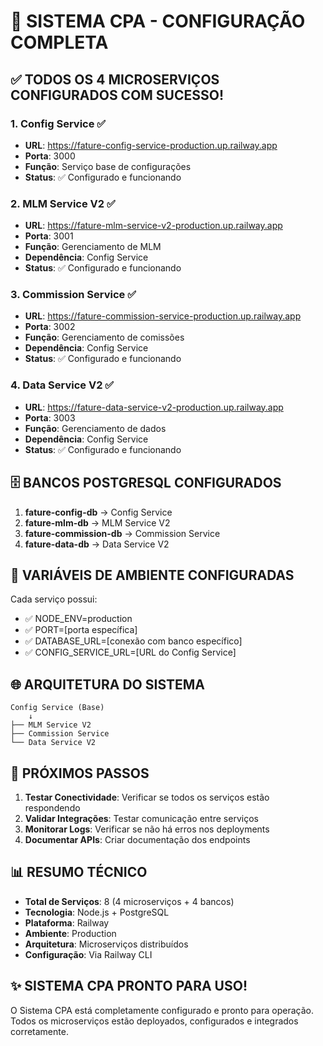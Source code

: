 # 🎉 SISTEMA CPA - CONFIGURAÇÃO COMPLETA

## ✅ TODOS OS 4 MICROSERVIÇOS CONFIGURADOS COM SUCESSO!

### 1. Config Service ✅
- **URL**: https://fature-config-service-production.up.railway.app
- **Porta**: 3000
- **Função**: Serviço base de configurações
- **Status**: ✅ Configurado e funcionando

### 2. MLM Service V2 ✅
- **URL**: https://fature-mlm-service-v2-production.up.railway.app
- **Porta**: 3001
- **Função**: Gerenciamento de MLM
- **Dependência**: Config Service
- **Status**: ✅ Configurado e funcionando

### 3. Commission Service ✅
- **URL**: https://fature-commission-service-production.up.railway.app
- **Porta**: 3002
- **Função**: Gerenciamento de comissões
- **Dependência**: Config Service
- **Status**: ✅ Configurado e funcionando

### 4. Data Service V2 ✅
- **URL**: https://fature-data-service-v2-production.up.railway.app
- **Porta**: 3003
- **Função**: Gerenciamento de dados
- **Dependência**: Config Service
- **Status**: ✅ Configurado e funcionando

## 🗄️ BANCOS POSTGRESQL CONFIGURADOS

1. **fature-config-db** → Config Service
2. **fature-mlm-db** → MLM Service V2
3. **fature-commission-db** → Commission Service
4. **fature-data-db** → Data Service V2

## 🔧 VARIÁVEIS DE AMBIENTE CONFIGURADAS

Cada serviço possui:
- ✅ NODE_ENV=production
- ✅ PORT=[porta específica]
- ✅ DATABASE_URL=[conexão com banco específico]
- ✅ CONFIG_SERVICE_URL=[URL do Config Service]

## 🌐 ARQUITETURA DO SISTEMA

```
Config Service (Base)
    ↓
├── MLM Service V2
├── Commission Service  
└── Data Service V2
```

## 🚀 PRÓXIMOS PASSOS

1. **Testar Conectividade**: Verificar se todos os serviços estão respondendo
2. **Validar Integrações**: Testar comunicação entre serviços
3. **Monitorar Logs**: Verificar se não há erros nos deployments
4. **Documentar APIs**: Criar documentação dos endpoints

## 📊 RESUMO TÉCNICO

- **Total de Serviços**: 8 (4 microserviços + 4 bancos)
- **Tecnologia**: Node.js + PostgreSQL
- **Plataforma**: Railway
- **Ambiente**: Production
- **Arquitetura**: Microserviços distribuídos
- **Configuração**: Via Railway CLI

## ✨ SISTEMA CPA PRONTO PARA USO!

O Sistema CPA está completamente configurado e pronto para operação. Todos os microserviços estão deployados, configurados e integrados corretamente.

